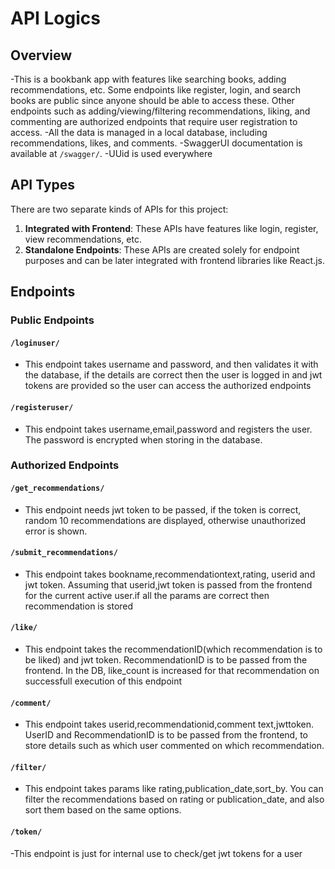 
# API Logics

## Overview
-This is a bookbank app with features like searching books, adding recommendations, etc. Some endpoints like register, login, and search books are public since anyone should be able to access these. Other endpoints such as adding/viewing/filtering recommendations, liking, and commenting are authorized endpoints that require user registration to access.
-All the data is managed in a local database, including recommendations, likes, and comments.
-SwaggerUI documentation is available at `/swagger/`.
-UUid is used everywhere

## API Types
There are two separate kinds of APIs for this project:
1. **Integrated with Frontend**: These APIs have features like login, register, view recommendations, etc.
2. **Standalone Endpoints**: These APIs are created solely for endpoint purposes and can be later integrated with frontend libraries like React.js.

## Endpoints

### Public Endpoints

#### `/loginuser/`
- This endpoint takes username and password, and then validates it with the database, if the details are correct then the user is logged in and jwt tokens are provided so the user can access the authorized endpoints

#### `/registeruser/`
- This endpoint takes username,email,password and registers the user. The password is encrypted when storing in the database.

### Authorized Endpoints

#### `/get_recommendations/`
- This endpoint needs jwt token to be passed, if the token is correct, random 10 recommendations are displayed, otherwise unauthorized error is shown.


#### `/submit_recommendations/`
- This endpoint takes bookname,recommendationtext,rating, userid and jwt token. Assuming that userid,jwt token is passed from the frontend for the current active user.if all the params are correct then recommendation is stored

#### `/like/`
- This endpoint takes the recommendationID(which recommendation is to be liked) and jwt token. RecommendationID is to be passed from the frontend. In the DB, like_count is increased for that recommendation on successfull execution of this endpoint

#### `/comment/`
- This endpoint takes userid,recommendationid,comment text,jwttoken. UserID and RecommendationID is to be passed from the frontend, to store details such as which user commented on which recommendation.

#### `/filter/`
- This endpoint takes params like rating,publication_date,sort_by. You can filter the recommendations based on rating or publication_date, and also sort them based on the same options.

#### `/token/`
-This endpoint is just for internal use to check/get jwt tokens for a user
